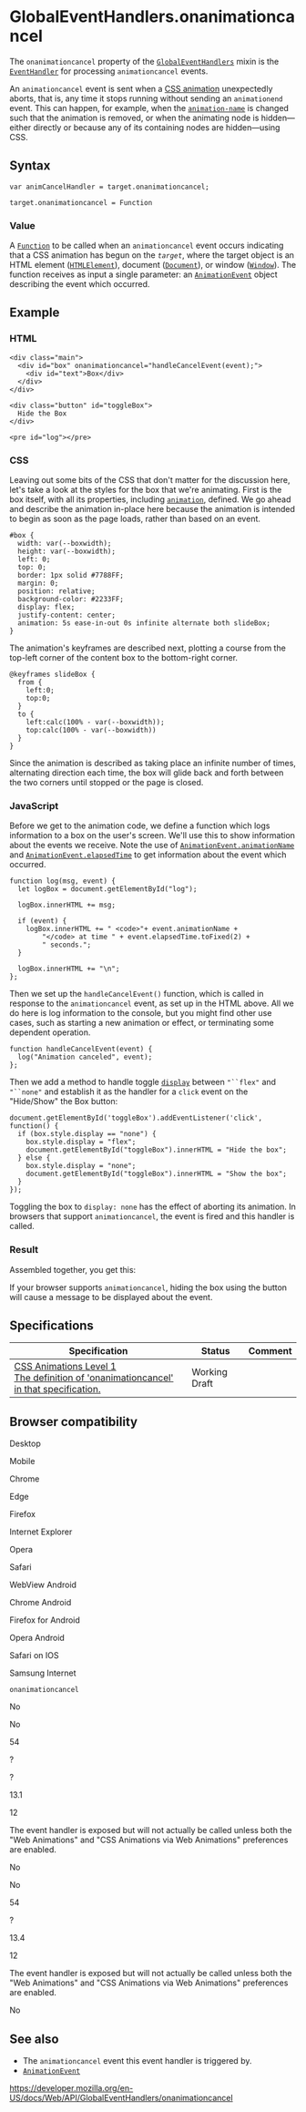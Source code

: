 GlobalEventHandlers.onanimationcancel
=====================================

The `onanimationcancel` property of the [`GlobalEventHandlers`](../globaleventhandlers) mixin is the [`EventHandler`](https://developer.mozilla.org/en-US/docs/Web/Events/Event_handlers) for processing `animationcancel` events.

An `animationcancel` event is sent when a [CSS animation](https://developer.mozilla.org/en-US/docs/Web/CSS/CSS_Animations) unexpectedly aborts, that is, any time it stops running without sending an `animationend` event. This can happen, for example, when the [`animation-name`](https://developer.mozilla.org/en-US/docs/Web/CSS/animation-name) is changed such that the animation is removed, or when the animating node is hidden—either directly or because any of its containing nodes are hidden—using CSS.

Syntax
------

    var animCancelHandler = target.onanimationcancel;

    target.onanimationcancel = Function

### Value

A [`Function`](https://developer.mozilla.org/en-US/docs/Web/JavaScript/Reference/Global_Objects/Function) to be called when an `animationcancel` event occurs indicating that a CSS animation has begun on the *`target`*, where the target object is an HTML element ([`HTMLElement`](../htmlelement)), document ([`Document`](../document)), or window ([`Window`](../window)). The function receives as input a single parameter: an [`AnimationEvent`](../animationevent) object describing the event which occurred.

Example
-------

### HTML

    <div class="main">
      <div id="box" onanimationcancel="handleCancelEvent(event);">
        <div id="text">Box</div>
      </div>
    </div>

    <div class="button" id="toggleBox">
      Hide the Box
    </div>

    <pre id="log"></pre>

### CSS

Leaving out some bits of the CSS that don't matter for the discussion here, let's take a look at the styles for the box that we're animating. First is the box itself, with all its properties, including [`animation`](https://developer.mozilla.org/en-US/docs/Web/CSS/animation), defined. We go ahead and describe the animation in-place here because the animation is intended to begin as soon as the page loads, rather than based on an event.

    #box {
      width: var(--boxwidth);
      height: var(--boxwidth);
      left: 0;
      top: 0;
      border: 1px solid #7788FF;
      margin: 0;
      position: relative;
      background-color: #2233FF;
      display: flex;
      justify-content: center;
      animation: 5s ease-in-out 0s infinite alternate both slideBox;
    }

The animation's keyframes are described next, plotting a course from the top-left corner of the content box to the bottom-right corner.

    @keyframes slideBox {
      from {
        left:0;
        top:0;
      }
      to {
        left:calc(100% - var(--boxwidth));
        top:calc(100% - var(--boxwidth))
      }
    }

Since the animation is described as taking place an infinite number of times, alternating direction each time, the box will glide back and forth between the two corners until stopped or the page is closed.

### JavaScript

Before we get to the animation code, we define a function which logs information to a box on the user's screen. We'll use this to show information about the events we receive. Note the use of [`AnimationEvent.animationName`](../animationevent/animationname) and [`AnimationEvent.elapsedTime`](../animationevent/elapsedtime) to get information about the event which occurred.

    function log(msg, event) {
      let logBox = document.getElementById("log");

      logBox.innerHTML += msg;

      if (event) {
        logBox.innerHTML += " <code>"+ event.animationName +
            "</code> at time " + event.elapsedTime.toFixed(2) +
            " seconds.";
      }

      logBox.innerHTML += "\n";
    };

Then we set up the `handleCancelEvent()` function, which is called in response to the `animationcancel` event, as set up in the HTML above. All we do here is log information to the console, but you might find other use cases, such as starting a new animation or effect, or terminating some dependent operation.

    function handleCancelEvent(event) {
      log("Animation canceled", event);
    };

Then we add a method to handle toggle [`display`](https://developer.mozilla.org/en-US/docs/Web/CSS/display) between `"``flex"` and `"``none"` and establish it as the handler for a `click` event on the "Hide/Show" the Box button:

    document.getElementById('toggleBox').addEventListener('click', function() {
      if (box.style.display == "none") {
        box.style.display = "flex";
        document.getElementById("toggleBox").innerHTML = "Hide the box";
      } else {
        box.style.display = "none";
        document.getElementById("toggleBox").innerHTML = "Show the box";
      }
    });

Toggling the box to `display: none` has the effect of aborting its animation. In browsers that support `animationcancel`, the event is fired and this handler is called.

### Result

Assembled together, you get this:

If your browser supports `animationcancel`, hiding the box using the button will cause a message to be displayed about the event.

Specifications
--------------

<table><thead><tr class="header"><th>Specification</th><th>Status</th><th>Comment</th></tr></thead><tbody><tr class="odd"><td><a href="https://drafts.csswg.org/css-animations-1/#eventdef-animationevent-animationcancel">CSS Animations Level 1<br />
<span class="small">The definition of 'onanimationcancel' in that specification.</span></a></td><td><span class="spec-wd">Working Draft</span></td><td></td></tr></tbody></table>

Browser compatibility
---------------------

Desktop

Mobile

Chrome

Edge

Firefox

Internet Explorer

Opera

Safari

WebView Android

Chrome Android

Firefox for Android

Opera Android

Safari on IOS

Samsung Internet

`onanimationcancel`

No

No

54

?

?

13.1

12

The event handler is exposed but will not actually be called unless both the "Web Animations" and "CSS Animations via Web Animations" preferences are enabled.

No

No

54

?

13.4

12

The event handler is exposed but will not actually be called unless both the "Web Animations" and "CSS Animations via Web Animations" preferences are enabled.

No

See also
--------

-   The `animationcancel` event this event handler is triggered by.
-   [`AnimationEvent`](../animationevent)

<a href="https://developer.mozilla.org/en-US/docs/Web/API/GlobalEventHandlers/onanimationcancel" class="_attribution-link">https://developer.mozilla.org/en-US/docs/Web/API/GlobalEventHandlers/onanimationcancel</a>
